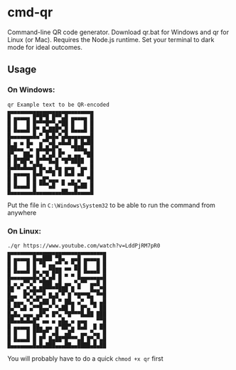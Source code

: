 # cmd-qr
Command-line QR code generator. Download qr.bat for Windows and qr for Linux (or Mac). Requires the Node.js runtime. Set your terminal to dark mode for ideal outcomes.

## Usage
### On Windows:
```
qr Example text to be QR-encoded
▄▄▄▄▄▄▄▄▄▄▄▄▄▄▄▄▄▄▄▄▄▄▄▄▄▄▄
█ ▄▄▄▄▄ █▀█▀█ █▀▀▄█ ▄▄▄▄▄ █
█ █   █ █▀▀▀█▀▀▄▀██ █   █ █
█ █▄▄▄█ █▀ █▄███▀▄█ █▄▄▄█ █
█▄▄▄▄▄▄▄█▄▀ █▄█▄▀▄█▄▄▄▄▄▄▄█
█ ▄ ▄ █▄  ▄▀▀▄█ ▄█▄█ █ █▄██
███▄▄ ▀▄ ▄█▄█▄█▀▄   ▀███▄ █
█▀▄  ██▄ █ ▄▀▄█ █▀ ▄ ▄▄ ▀██
█ █▀██▀▄ █▀▀▀█▄█ ▀█▀████  █
█▄██▄█▄▄█▀█▄ ▄ █▄ ▄▄▄ ▀▄▄ █
█ ▄▄▄▄▄ █▄█ ▀▀█ █ █▄█ ▄█  █
█ █   █ █ ▄█▀▄▄▄ ▄  ▄ ▄  ▀█
█ █▄▄▄█ █ ▀▀▀▄█  ▀ ▀▀█▄██ █
█▄▄▄▄▄▄▄█▄▄▄▄▄▄▄▄██▄▄█▄▄▄▄█
```

Put the file in ```C:\Windows\System32``` to be able to run the command from anywhere


### On Linux:
```
./qr https://www.youtube.com/watch?v=LddPjRM7pR0
▄▄▄▄▄▄▄▄▄▄▄▄▄▄▄▄▄▄▄▄▄▄▄▄▄▄▄▄▄▄▄
█ ▄▄▄▄▄ █▄▄███ ▀█▄  ▄▄█ ▄▄▄▄▄ █
█ █   █ █ ▀█ ▄▄▀▀ ▀ ▀▄█ █   █ █
█ █▄▄▄█ █▄ ▄▄▀███ ▀▀ ▀█ █▄▄▄█ █
█▄▄▄▄▄▄▄█▄▀▄▀▄█ █ ▀ ▀ █▄▄▄▄▄▄▄█
█ ▄ ▄▀▀▄▀ ▀███ ▄█ ▄▄ ▀▄▀▀ ▄▄█ █
██ ▀ ▄▀▄█▄██▀▀▀▀███ █ ▀   █▄▄▀█
█▄▄  █▀▄▀▄▄▀ █▄█ ▀ █ ▀█▀▀█▄ ▀▀█
█▀▄▄▄ ▀▄▀▀▄██ █ ▀ ██▄ ▄▀  █▄ ▄█
█▄▀▀▄█ ▄▀▀█▄▄▀ ▀▄██ █  █▀▄ ▀ ██
█▄█▄ ▄▄▄ ▄█▀▄ █▀▄ ▀█▀▀▀█▄██ ███
██▄▄█▄█▄█▀ ▄▄ ▄ ▄█▄ ▄ ▄▄▄   ▀▀█
█ ▄▄▄▄▄ ██▄ ▄▄ ▄▀██▀▄ █▄█  █ ██
█ █   █ █▀▀█▀ ▄█  ▄█▀  ▄▄ ▀▄▄ █
█ █▄▄▄█ █ █▀ █▄██▀█▀▀▀▄█ █▀▄▀▄█
█▄▄▄▄▄▄▄█▄█▄███▄▄▄██▄▄████▄█▄██
```

You will probably have to do a quick ```chmod +x qr``` first